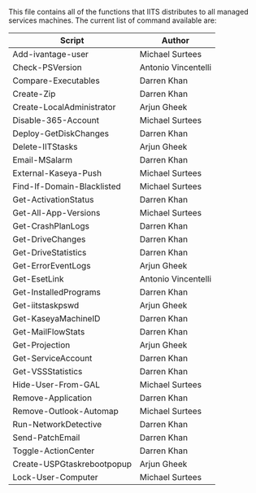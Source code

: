 This file contains all of the functions that IITS distributes to all managed services machines.  The current list of command available are:

|Script|Author|
|---|---|
|Add-ivantage-user|Michael Surtees
|Check-PSVersion|Antonio Vincentelli|
|Compare-Executables| Darren Khan|
|Create-Zip|Darren Khan|
|Create-LocalAdministrator|Arjun Gheek|
|Disable-365-Account|Michael Surtees|
|Deploy-GetDiskChanges|Darren Khan|
|Delete-IITStasks|Arjun Gheek|
|Email-MSalarm|Darren Khan|
|External-Kaseya-Push|Michael Surtees|
|Find-If-Domain-Blacklisted|Michael Surtees|
|Get-ActivationStatus|Darren Khan|
|Get-All-App-Versions|Michael Surtees|
|Get-CrashPlanLogs|Darren Khan|
|Get-DriveChanges|Darren Khan|
|Get-DriveStatistics|Darren Khan|
|Get-ErrorEventLogs|Arjun Gheek|
|Get-EsetLink|Antonio Vincentelli|
|Get-InstalledPrograms|Darren Khan|
|Get-iitstaskpswd|Arjun Gheek|
|Get-KaseyaMachineID|Darren Khan|
|Get-MailFlowStats|Darren Khan|
|Get-Projection|Arjun Gheek|
|Get-ServiceAccount|Darren Khan|
|Get-VSSStatistics|Darren Khan|
|Hide-User-From-GAL|Michael Surtees|
|Remove-Application|Darren Khan|
|Remove-Outlook-Automap|Michael Surtees|
|Run-NetworkDetective|Darren Khan|
|Send-PatchEmail|Darren Khan|
|Toggle-ActionCenter|Darren Khan|
|Create-USPGtaskrebootpopup|Arjun Gheek|
|Lock-User-Computer|Michael Surtees|

